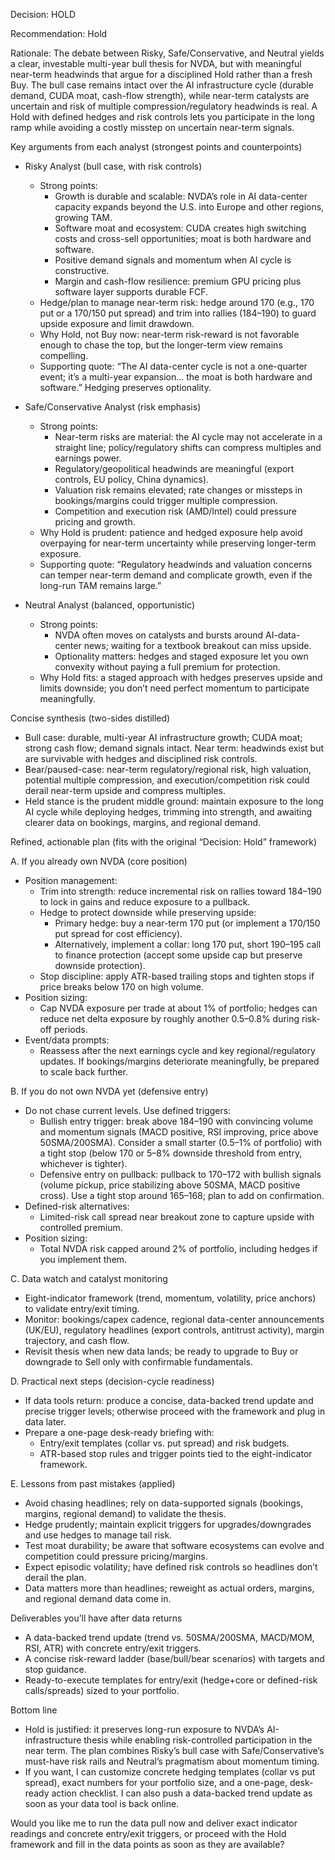 Decision: HOLD

Recommendation: Hold

Rationale: The debate between Risky, Safe/Conservative, and Neutral yields a clear, investable multi-year bull thesis for NVDA, but with meaningful near-term headwinds that argue for a disciplined Hold rather than a fresh Buy. The bull case remains intact over the AI infrastructure cycle (durable demand, CUDA moat, cash-flow strength), while near-term catalysts are uncertain and risk of multiple compression/regulatory headwinds is real. A Hold with defined hedges and risk controls lets you participate in the long ramp while avoiding a costly misstep on uncertain near-term signals.

Key arguments from each analyst (strongest points and counterpoints)

- Risky Analyst (bull case, with risk controls)
  - Strong points:
    - Growth is durable and scalable: NVDA’s role in AI data-center capacity expands beyond the U.S. into Europe and other regions, growing TAM.
    - Software moat and ecosystem: CUDA creates high switching costs and cross-sell opportunities; moat is both hardware and software.
    - Positive demand signals and momentum when AI cycle is constructive.
    - Margin and cash-flow resilience: premium GPU pricing plus software layer supports durable FCF.
  - Hedge/plan to manage near-term risk: hedge around 170 (e.g., 170 put or a 170/150 put spread) and trim into rallies (184–190) to guard upside exposure and limit drawdown.
  - Why Hold, not Buy now: near-term risk-reward is not favorable enough to chase the top, but the longer-term view remains compelling.
  - Supporting quote: “The AI data-center cycle is not a one-quarter event; it’s a multi-year expansion… the moat is both hardware and software.” Hedging preserves optionality.

- Safe/Conservative Analyst (risk emphasis)
  - Strong points:
    - Near-term risks are material: the AI cycle may not accelerate in a straight line; policy/regulatory shifts can compress multiples and earnings power.
    - Regulatory/geopolitical headwinds are meaningful (export controls, EU policy, China dynamics).
    - Valuation risk remains elevated; rate changes or missteps in bookings/margins could trigger multiple compression.
    - Competition and execution risk (AMD/Intel) could pressure pricing and growth.
  - Why Hold is prudent: patience and hedged exposure help avoid overpaying for near-term uncertainty while preserving longer-term exposure.
  - Supporting quote: “Regulatory headwinds and valuation concerns can temper near-term demand and complicate growth, even if the long-run TAM remains large.”

- Neutral Analyst (balanced, opportunistic)
  - Strong points:
    - NVDA often moves on catalysts and bursts around AI-data-center news; waiting for a textbook breakout can miss upside.
    - Optionality matters: hedges and staged exposure let you own convexity without paying a full premium for protection.
  - Why Hold fits: a staged approach with hedges preserves upside and limits downside; you don’t need perfect momentum to participate meaningfully.

Concise synthesis (two-sides distilled)
- Bull case: durable, multi-year AI infrastructure growth; CUDA moat; strong cash flow; demand signals intact. Near term: headwinds exist but are survivable with hedges and disciplined risk controls.
- Bear/paused-case: near-term regulatory/regional risk, high valuation, potential multiple compression, and execution/competition risk could derail near-term upside and compress multiples.
- Held stance is the prudent middle ground: maintain exposure to the long AI cycle while deploying hedges, trimming into strength, and awaiting clearer data on bookings, margins, and regional demand.

Refined, actionable plan (fits with the original “Decision: Hold” framework)

A. If you already own NVDA (core position)
- Position management:
  - Trim into strength: reduce incremental risk on rallies toward 184–190 to lock in gains and reduce exposure to a pullback.
  - Hedge to protect downside while preserving upside:
    - Primary hedge: buy a near-term 170 put (or implement a 170/150 put spread for cost efficiency).
    - Alternatively, implement a collar: long 170 put, short 190–195 call to finance protection (accept some upside cap but preserve downside protection).
  - Stop discipline: apply ATR-based trailing stops and tighten stops if price breaks below 170 on high volume.
- Position sizing:
  - Cap NVDA exposure per trade at about 1% of portfolio; hedges can reduce net delta exposure by roughly another 0.5–0.8% during risk-off periods.
- Event/data prompts:
  - Reassess after the next earnings cycle and key regional/regulatory updates. If bookings/margins deteriorate meaningfully, be prepared to scale back further.

B. If you do not own NVDA yet (defensive entry)
- Do not chase current levels. Use defined triggers:
  - Bullish entry trigger: break above 184–190 with convincing volume and momentum signals (MACD positive, RSI improving, price above 50SMA/200SMA). Consider a small starter (0.5–1% of portfolio) with a tight stop (below 170 or 5–8% downside threshold from entry, whichever is tighter).
  - Defensive entry on pullback: pullback to 170–172 with bullish signals (volume pickup, price stabilizing above 50SMA, MACD positive cross). Use a tight stop around 165–168; plan to add on confirmation.
- Defined-risk alternatives:
  - Limited-risk call spread near breakout zone to capture upside with controlled premium.
- Position sizing:
  - Total NVDA risk capped around 2% of portfolio, including hedges if you implement them.

C. Data watch and catalyst monitoring
- Eight-indicator framework (trend, momentum, volatility, price anchors) to validate entry/exit timing.
- Monitor: bookings/capex cadence, regional data-center announcements (UK/EU), regulatory headlines (export controls, antitrust activity), margin trajectory, and cash flow.
- Revisit thesis when new data lands; be ready to upgrade to Buy or downgrade to Sell only with confirmable fundamentals.

D. Practical next steps (decision-cycle readiness)
- If data tools return: produce a concise, data-backed trend update and precise trigger levels; otherwise proceed with the framework and plug in data later.
- Prepare a one-page desk-ready briefing with:
  - Entry/exit templates (collar vs. put spread) and risk budgets.
  - ATR-based stop rules and trigger points tied to the eight-indicator framework.

E. Lessons from past mistakes (applied)
- Avoid chasing headlines; rely on data-supported signals (bookings, margins, regional demand) to validate the thesis.
- Hedge prudently; maintain explicit triggers for upgrades/downgrades and use hedges to manage tail risk.
- Test moat durability; be aware that software ecosystems can evolve and competition could pressure pricing/margins.
- Expect episodic volatility; have defined risk controls so headlines don’t derail the plan.
- Data matters more than headlines; reweight as actual orders, margins, and regional demand data come in.

Deliverables you’ll have after data returns
- A data-backed trend update (trend vs. 50SMA/200SMA, MACD/MOM, RSI, ATR) with concrete entry/exit triggers.
- A concise risk-reward ladder (base/bull/bear scenarios) with targets and stop guidance.
- Ready-to-execute templates for entry/exit (hedge+core or defined-risk calls/spreads) sized to your portfolio.

Bottom line
- Hold is justified: it preserves long-run exposure to NVDA’s AI-infrastructure thesis while enabling risk-controlled participation in the near term. The plan combines Risky’s bull case with Safe/Conservative’s must-have risk rails and Neutral’s pragmatism about momentum timing.
- If you want, I can customize concrete hedging templates (collar vs put spread), exact numbers for your portfolio size, and a one-page, desk-ready action checklist. I can also push a data-backed trend update as soon as your data tool is back online.

Would you like me to run the data pull now and deliver exact indicator readings and concrete entry/exit triggers, or proceed with the Hold framework and fill in the data points as soon as they are available?